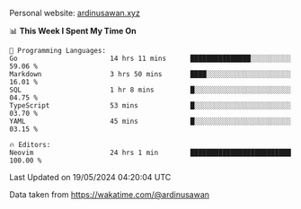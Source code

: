 Personal website: [ardinusawan.xyz](https://ardinusawan.xyz)

<!--START_SECTION:waka-->
📊 **This Week I Spent My Time On** 

```text
💬 Programming Languages: 
Go                       14 hrs 11 mins      ███████████████░░░░░░░░░░   59.06 % 
Markdown                 3 hrs 50 mins       ████░░░░░░░░░░░░░░░░░░░░░   16.01 % 
SQL                      1 hr 8 mins         █░░░░░░░░░░░░░░░░░░░░░░░░   04.75 % 
TypeScript               53 mins             █░░░░░░░░░░░░░░░░░░░░░░░░   03.70 % 
YAML                     45 mins             █░░░░░░░░░░░░░░░░░░░░░░░░   03.15 % 

🔥 Editors: 
Neovim                   24 hrs 1 min        █████████████████████████   100.00 % 
```


 Last Updated on 19/05/2024 04:20:04 UTC
<!--END_SECTION:waka-->
Data taken from https://wakatime.com/@ardinusawan
